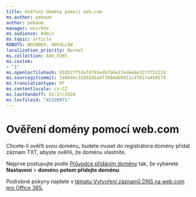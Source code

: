```yaml
---
title: Ověření domény pomocí web.com
ms.author: pebaum
author: pebaum
manager: mnirkhe
ms.audience: Admin
ms.topic: article
ROBOTS: NOINDEX, NOFOLLOW
localization_priority: Normal
ms.collection: Adm_O365
ms.custom:
- "1"
ms.openlocfilehash: 81852ff53efd791edb7b6e17ea6e6e327ff52224
ms.sourcegitcommit: 1e86dec31d92dba0f7804db9d11c47017a450579
ms.translationtype: MT
ms.contentlocale: cs-CZ
ms.lasthandoff: 02/27/2020
ms.locfileid: "42326071"
---
```

# <a name="verify-your-domain-with-webcom"></a>Ověření domény pomocí web.com

Chcete-li ověřit svou doménu, budete muset do registrátora domény přidat záznam TXT, abyste ověřili, že doménu vlastníte. 

Nejprve postupujte podle [Průvodce přidáním domény](https://portal.office.com/adminportal/home#/Domains) tak, že vyberete **Nastavení** \> **domén**a **potom přidejte doménu**.
  
Podrobné pokyny najdete v [tématu Vytvoření záznamů DNS na web.com pro Office 365.](https://docs.microsoft.com/microsoft-365/admin/dns/create-dns-records-at-web-com)